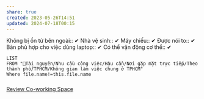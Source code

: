 ```yaml
---
share: true
created: 2023-05-26T14:51
updated: 2024-07-18T00:15
---
```

Không bị ồn từ bên ngoài:: ✔
Nhà vệ sinh:: ✔
Máy chiếu:: ✔
Được nói to:: ✔
Bàn phù hợp cho việc dùng laptop:: ✔
Có thể vận động cơ thể:: ✔

```dataview
LIST
FROM "📜Tài nguyên/Nhu cầu công việc/Hậu cần/Nơi gặp mặt trực tiếp/Theo thành phố/TPHCM/Không gian làm việc chung ở TPHCM"
Where file.name!=this.file.name
```
### 

[Review Co-working Space](https://www.facebook.com/groups/1773972416068355/?hoisted_section_header_type=recently_seen&multi_permalinks=3195292367269679&__cft__[0]=AZUAHIs0N3NqLvc1T2lSzL5ejnSecIXkl4gU94TmnFe0o11xOmffx1dcz_ehsVPbLsYGhlEjDb8DppCXpZI5oiATKagvyTWpGo7DIMg54tA3O8ruuKppNihgbgQlTcRjnhMZU6yHuxcin9M6ysCGLkjyzJWjGnTYn3xocj3IRZmHxVFsZCKcZSP3QDBnY1opIroHnmR7zvSSrqQ7TR_glW0F&__tn__=-UC%2CP-R)